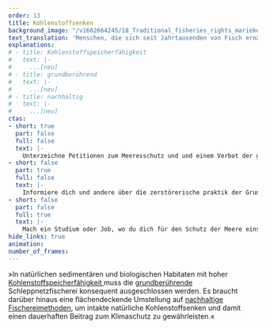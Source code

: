 ```yaml
---
order: 13
title: Kohlenstoffsenken
background_image: "/v1662664245/18_Traditional_fisheries_rights_marieke-weller-unsplash_d2mev4_g8fgyf.jpg#ffa876"
text_translation: 'Menschen, die sich seit Jahrtausenden von Fisch ernähren, kennen Techniken, die dabei die Meere schützen. Den Industriestaaten ist das zu langsam. Passt nicht zu ihrer Vorstellung von Wirtschaftlichkeit. Also machen sie Tabula rasa. Eine fatale Verwechslung von Profit und Wert : kein Fisch, kein Meer. Kein Klimaschutz, kein Sauerstoff.'
explanations:
# - title: Kohlenstoffspeicherfähigkeit
#   text: |-
#     ...[neu]
# - title: grundberührend
#   text: |-
#     ...[neu]
# - title: nachhaltig
#   text: |-
#     ...[neu]
ctas: 
- short: true
  part: false
  full: false
  text: |-
    Unterzeichne Petitionen zum Meeresschutz und und einem Verbot der grundberührenden Schleppnetzfischerei, zum Beispiel diese [hier](https://eu.patagonia.com/de/de/eu-marine-protected-areas.html).
- short: false
  part: true
  full: false
  text: |-
    Informiere dich und andere über die zerstörerische praktik der Grundschleppnetzfischerei, zum Beispiel <a href="https://www.stiftung-meeresschutz.org/themen/fischerei/grundschleppnetze/" target="_blank">hier</a>.
- short: false
  part: false
  full: true  
  text: |-
    Mach ein Studium oder Job, wo du dich für den Schutz der Meere einsetzen kannst, zum Beispiel <a href="https://www.thuenen.de/de/thuenen-institut/karriere" target="_blank">hier</a>.
hide_links: true
animation:
number_of_frames:
---
```

»In natürlichen sedimentären und biologischen Habitaten mit hoher [Kohlenstoffspeicherfähigkeit ](# "Kohlenstoffspeicherfähigkeit")muss die [grundberührende ](# "grundberührend")Schleppnetzfischerei konsequent ausgeschlossen werden. Es braucht darüber hinaus eine flächendeckende Umstellung auf [nachhaltige Fischereimethoden](# "nachhaltig"), um intakte natürliche Kohlenstoffsenken und damit einen dauerhaften Beitrag zum Klimaschutz zu gewährleisten.«